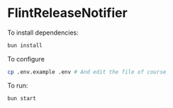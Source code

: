# FlintReleaseNotifier

To install dependencies:

```bash
bun install
```

To configure

```bash
cp .env.example .env # And edit the file of course
```

To run:

```bash
bun start
```